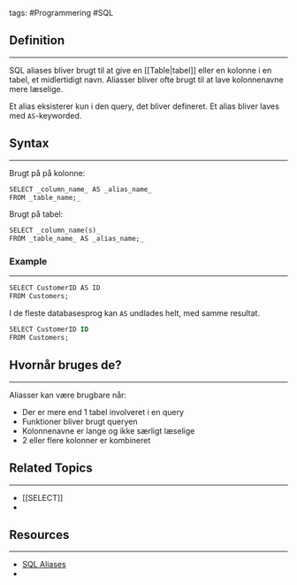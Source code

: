 tags: #Programmering #SQL

## Definition 
---
SQL aliases bliver brugt til at give en [[Table|tabel]] eller en kolonne i en tabel, et midlertidigt navn.
Aliasser bliver ofte brugt til at lave kolonnenavne mere læselige.

Et alias eksisterer kun i den query, det bliver defineret.
Et alias bliver laves med `AS`-keyworded.
## Syntax
---
Brugt på på kolonne:
```SQL
SELECT _column_name_ AS _alias_name_  
FROM _table_name;_
```

Brugt på tabel:
```SQL
SELECT _column_name(s)_  
FROM _table_name_ AS _alias_name;_
```
### Example
---
```SQL
SELECT CustomerID AS ID  
FROM Customers;
```

I de fleste databasesprog kan `AS` undlades helt, med samme resultat.
```SQL
SELECT CustomerID ID  
FROM Customers;
```

## Hvornår bruges de?
---
Aliasser kan være brugbare når:

- Der er mere end 1 tabel involveret i en query
- Funktioner bliver brugt queryen
- Kolonnenavne er lange og ikke særligt læselige
- 2 eller flere kolonner er kombineret 


## Related Topics
---
- [[SELECT]]
- 

## Resources
---
- [SQL Aliases](https://www.w3schools.com/sql/sql_alias.asp)
- 